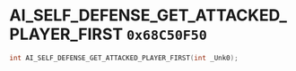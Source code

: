 # AI_SELF_DEFENSE_GET_ATTACKED_PLAYER_FIRST `0x68C50F50`

```cpp
int AI_SELF_DEFENSE_GET_ATTACKED_PLAYER_FIRST(int _Unk0);
```